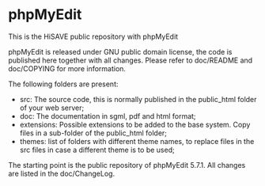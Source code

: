 # phpMyEdit

This is the HiSAVE public repository with phpMyEdit

phpMyEdit is released under GNU public domain license, the code is published here
together with all changes. Please refer to doc/README and doc/COPYING for more
information.

The following folders are present:

- src: The source code, this is normally published in the public_html folder 
  of your web server;
- doc: The documentation in sgml, pdf and html format;
- extensions: Possible extensions to be added to the base system. Copy files in a
  sub-folder of the public_html folder;
- themes: list of folders with different theme names, to replace files in the 
  src files in case a different theme is to be used;

The starting point is the public repository of phpMyEdit 5.7.1. All changes are
listed in the doc/ChangeLog.

